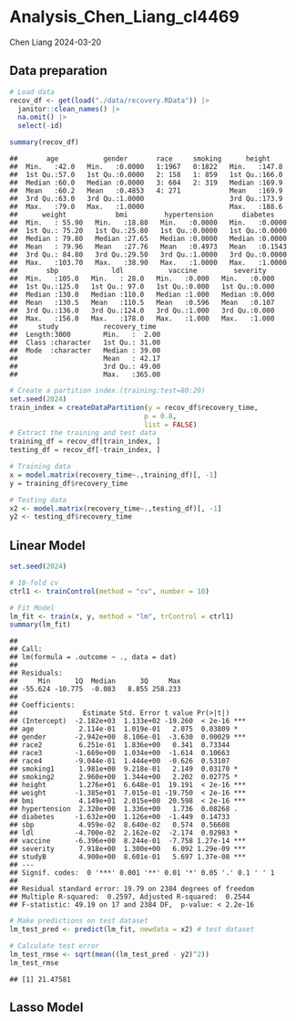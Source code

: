 Analysis_Chen_Liang_cl4469
================
Chen Liang
2024-03-20

## Data preparation

``` r
# Load data
recov_df <- get(load("./data/recovery.RData")) |> 
  janitor::clean_names() |>
  na.omit() |>
  select(-id)

summary(recov_df)
```

    ##       age           gender       race     smoking      height     
    ##  Min.   :42.0   Min.   :0.0000   1:1967   0:1822   Min.   :147.8  
    ##  1st Qu.:57.0   1st Qu.:0.0000   2: 158   1: 859   1st Qu.:166.0  
    ##  Median :60.0   Median :0.0000   3: 604   2: 319   Median :169.9  
    ##  Mean   :60.2   Mean   :0.4853   4: 271            Mean   :169.9  
    ##  3rd Qu.:63.0   3rd Qu.:1.0000                     3rd Qu.:173.9  
    ##  Max.   :79.0   Max.   :1.0000                     Max.   :188.6  
    ##      weight            bmi         hypertension       diabetes     
    ##  Min.   : 55.90   Min.   :18.80   Min.   :0.0000   Min.   :0.0000  
    ##  1st Qu.: 75.20   1st Qu.:25.80   1st Qu.:0.0000   1st Qu.:0.0000  
    ##  Median : 79.80   Median :27.65   Median :0.0000   Median :0.0000  
    ##  Mean   : 79.96   Mean   :27.76   Mean   :0.4973   Mean   :0.1543  
    ##  3rd Qu.: 84.80   3rd Qu.:29.50   3rd Qu.:1.0000   3rd Qu.:0.0000  
    ##  Max.   :103.70   Max.   :38.90   Max.   :1.0000   Max.   :1.0000  
    ##       sbp             ldl           vaccine         severity    
    ##  Min.   :105.0   Min.   : 28.0   Min.   :0.000   Min.   :0.000  
    ##  1st Qu.:125.0   1st Qu.: 97.0   1st Qu.:0.000   1st Qu.:0.000  
    ##  Median :130.0   Median :110.0   Median :1.000   Median :0.000  
    ##  Mean   :130.5   Mean   :110.5   Mean   :0.596   Mean   :0.107  
    ##  3rd Qu.:136.0   3rd Qu.:124.0   3rd Qu.:1.000   3rd Qu.:0.000  
    ##  Max.   :156.0   Max.   :178.0   Max.   :1.000   Max.   :1.000  
    ##     study           recovery_time   
    ##  Length:3000        Min.   :  2.00  
    ##  Class :character   1st Qu.: 31.00  
    ##  Mode  :character   Median : 39.00  
    ##                     Mean   : 42.17  
    ##                     3rd Qu.: 49.00  
    ##                     Max.   :365.00

``` r
# Create a partition index.(training:test=80:20)
set.seed(2024)
train_index = createDataPartition(y = recov_df$recovery_time,
                                 p = 0.8,
                                 list = FALSE)
# Extract the training and test data
training_df = recov_df[train_index, ]
testing_df = recov_df[-train_index, ]

# Training data
x = model.matrix(recovery_time~.,training_df)[, -1]
y = training_df$recovery_time

# Testing data
x2 <- model.matrix(recovery_time~.,testing_df)[, -1]
y2 <- testing_df$recovery_time
```

## Linear Model

``` r
set.seed(2024)

# 10-fold cv
ctrl1 <- trainControl(method = "cv", number = 10)

# Fit Model
lm_fit <- train(x, y, method = "lm", trControl = ctrl1)
summary(lm_fit)
```

    ## 
    ## Call:
    ## lm(formula = .outcome ~ ., data = dat)
    ## 
    ## Residuals:
    ##     Min      1Q  Median      3Q     Max 
    ## -55.624 -10.775  -0.083   8.855 258.233 
    ## 
    ## Coefficients:
    ##                Estimate Std. Error t value Pr(>|t|)    
    ## (Intercept)  -2.182e+03  1.133e+02 -19.260  < 2e-16 ***
    ## age           2.114e-01  1.019e-01   2.075  0.03809 *  
    ## gender       -2.942e+00  8.106e-01  -3.630  0.00029 ***
    ## race2         6.251e-01  1.836e+00   0.341  0.73344    
    ## race3        -1.669e+00  1.034e+00  -1.614  0.10663    
    ## race4        -9.044e-01  1.444e+00  -0.626  0.53107    
    ## smoking1      1.981e+00  9.218e-01   2.149  0.03170 *  
    ## smoking2      2.960e+00  1.344e+00   2.202  0.02775 *  
    ## height        1.276e+01  6.648e-01  19.191  < 2e-16 ***
    ## weight       -1.385e+01  7.015e-01 -19.750  < 2e-16 ***
    ## bmi           4.149e+01  2.015e+00  20.598  < 2e-16 ***
    ## hypertension  2.320e+00  1.336e+00   1.736  0.08268 .  
    ## diabetes     -1.632e+00  1.126e+00  -1.449  0.14733    
    ## sbp           4.959e-02  8.640e-02   0.574  0.56608    
    ## ldl          -4.700e-02  2.162e-02  -2.174  0.02983 *  
    ## vaccine      -6.396e+00  8.244e-01  -7.758 1.27e-14 ***
    ## severity      7.918e+00  1.300e+00   6.092 1.29e-09 ***
    ## studyB        4.900e+00  8.601e-01   5.697 1.37e-08 ***
    ## ---
    ## Signif. codes:  0 '***' 0.001 '**' 0.01 '*' 0.05 '.' 0.1 ' ' 1
    ## 
    ## Residual standard error: 19.79 on 2384 degrees of freedom
    ## Multiple R-squared:  0.2597, Adjusted R-squared:  0.2544 
    ## F-statistic: 49.19 on 17 and 2384 DF,  p-value: < 2.2e-16

``` r
# Make predictions on test dataset
lm_test_pred <- predict(lm_fit, newdata = x2) # test dataset

# Calculate test error
lm_test_rmse <- sqrt(mean((lm_test_pred - y2)^2))
lm_test_rmse
```

    ## [1] 21.47581

## Lasso Model
